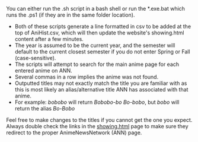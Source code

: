 You can either run the .sh script in a bash shell or run the \*.exe.bat which runs the .ps1 (if they are in the same folder location).

- Both of these scripts generate a line formatted in csv to be added at the top of AniHist.csv, which will then update the website's showing.html content after a few minutes.<br />
- The year is assumed to be the current year, and the semester will default to the current closest semester if you do not enter Spring or Fall (case-sensitive).<br />
- The scripts will attempt to search for the main anime page for each entered anime on ANN. <br />
- Several commas in a row implies the anime was not found.<br />
- Outputted titles may not exactly match the title you are familiar with as this is most likely an alias/alternative title ANN has associated with that anime.<br />
- For example: *bobobo* will return *Bobobo-bo Bo-bobo*, but *bobo* will return the alias *Bo-Bobo*<br />

Feel free to make changes to the titles if you cannot get the one you expect.<br />
Always double check the links in the [showing.html](https://www.undanimesociety.github.io) page to make sure they redirect to the proper AnimeNewsNetwork (ANN) page.
